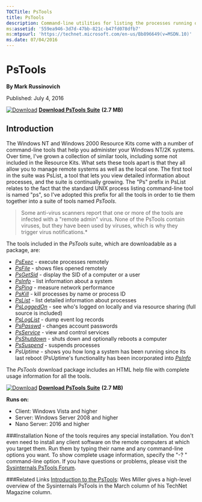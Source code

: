 ```yaml
--- 
TOCTitle: PsTools
title: PsTools
description: Command-line utilities for listing the processes running on local or remote computers, running processes, rebooting computers, and more.
ms:assetid: '559ea946-3d7d-47bb-821c-b47fd078dfb7'
ms:mtpsurl: 'https://technet.microsoft.com/en-us/Bb896649(v=MSDN.10)'
ms.date: 07/04/2016
---
```


PsTools
=======

**By Mark Russinovich**

Published: July 4, 2016

[![Download](/media/landing/sysinternals/download_sm.png)](https://download.sysinternals.com/files/PSTools.zip) [**Download PsTools Suite**](https://download.sysinternals.com/files/PSTools.zip) **(2.7 MB)**


## Introduction

The Windows NT and Windows 2000 Resource Kits come with a number of
command-line tools that help you administer your Windows NT/2K systems.
Over time, I've grown a collection of similar tools, including some not
included in the Resource Kits. What sets these tools apart is that they
all allow you to manage remote systems as well as the local one. The
first tool in the suite was PsList, a tool that lets you view detailed
information about processes, and the suite is continually growing. The
"Ps" prefix in PsList relates to the fact that the standard UNIX process
listing command-line tool is named "ps", so I've adopted this prefix for
all the tools in order to tie them together into a suite of tools named
*PsTools*.

> Some anti-virus scanners report that one or more of the tools are infected with a "remote admin" virus. None of the PsTools contain viruses, but they have been used by viruses, which is why they trigger virus notifications.*

The tools included in the *PsTools* suite, which are downloadable as a
package, are:

-   [*PsExec*](psexec.md) -
    execute processes remotely
-   [*PsFile*](psfile.md) -
    shows files opened remotely
-   [*PsGetSid*](psgetsid.md) -
    display the SID of a computer or a user
-   [*PsInfo*](psinfo.md) -
    list information about a system
-   [*PsPing*](psping.md) -
    measure network performance
-   [*PsKill*](pskill.md) -
    kill processes by name or process ID
-   [*PsList*](pslist.md) -
    list detailed information about processes
-   [*PsLoggedOn*](psloggedon.md) -
    see who's logged on locally and via resource sharing (full source is
    included)
-   [*PsLogList*](psloglist.md) -
    dump event log records
-   [*PsPasswd*](pspasswd.md) -
    changes account passwords
-   [*PsService*](psservice.md) -
    view and control services
-   [*PsShutdown*](psshutdown.md) -
    shuts down and optionally reboots a computer
-   [*PsSuspend*](pssuspend.md) -
    suspends processes
-   *PsUptime* - shows you how long a system has been running since its
    last reboot (PsUptime's functionality has been incorporated into
    [*PsInfo*](psinfo.md)

The *PsTools* download package includes an HTML help file with complete
usage information for all the tools.

[![Download](/media/landing/sysinternals/download_sm.png)](https://download.sysinternals.com/files/PSTools.zip) [**Download PsTools Suite**](https://download.sysinternals.com/files/PSTools.zip) **(2.7 MB)**

**Runs on:**  
  - Client: Windows Vista and higher
  - Server: Windows Server 2008 and higher
  - Nano Server: 2016 and higher

###Installation
None of the tools requires any special installation. You don't even need to install any client software on the remote computers at which you target them. Run them by typing their name and any command-line options you want. To show complete usage information, specify the "-? " command-line option.
If you have questions or problems, please visit the [Sysinternals PsTools Forum](http://forum.sysinternals.com/forum_topics.asp?FID=8).

###Related Links
[Introduction to the PsTools](https://technet.microsoft.com/en-us/library/2007.03.desktopfiles.aspx): Wes Miller gives a high-level overview of the Sysinternals PsTools in the March column of his TechNet Magazine column.
